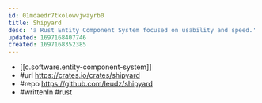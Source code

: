 ```yaml
---
id: 01mdaedr7tkolowvjwayrb0
title: Shipyard
desc: 'a Rust Entity Component System focused on usability and speed.'
updated: 1697168407746
created: 1697168352385
---
```


- [[c.software.entity-component-system]]
- #url https://crates.io/crates/shipyard
- #repo https://github.com/leudz/shipyard
- #writtenIn #rust